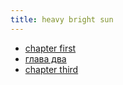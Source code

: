 ```yaml
---
title: heavy bright sun
---
```


- [chapter first](chapters/001-chapter-first.html)
- [глава два](chapters/002-glava-dva.html)
- [chapter third](chapters/003-chapter-third.html)

